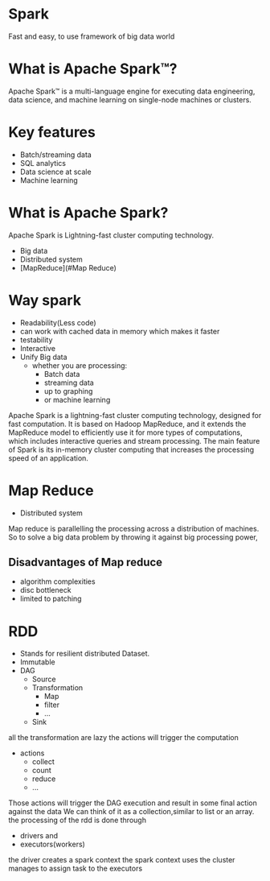 # Spark

Fast and easy, to use framework of big data world

# What is Apache Spark™?

Apache Spark™ is a multi-language engine for executing data engineering,
data science, and machine learning on single-node machines or clusters.

# Key features

- Batch/streaming data
- SQL analytics
- Data science at scale
- Machine learning

# What is Apache Spark?

Apache Spark is Lightning-fast cluster computing technology.

- Big data
- Distributed system
- [MapReduce](#Map Reduce)

# Way spark

- Readability(Less code)
- can work with cached data in memory which makes it faster
- testability
- Interactive
- Unify Big data
    - whether you are processing:
        - Batch data
        - streaming data
        - up to graphing
        - or machine learning

Apache Spark is a lightning-fast cluster computing technology,
designed for fast computation. It is based on Hadoop MapReduce,
and it extends the MapReduce model to efficiently use it for more
types of computations, which includes interactive queries and stream processing.
The main feature of Spark is its in-memory cluster computing that increases the
processing speed of an application.

# Map Reduce

- Distributed system

Map reduce is parallelling the processing across a distribution of machines.
So to solve a big data problem by throwing it against big processing power,

## Disadvantages of Map reduce

- algorithm complexities
- disc bottleneck
- limited to patching

# RDD

- Stands for resilient distributed Dataset.
- Immutable
- DAG
  - Source
  - Transformation
    - Map
    - filter
    - ...
  - Sink

all the transformation are lazy
the actions will trigger the computation
- actions
  - collect
  - count
  - reduce
  - ...

Those actions will trigger the DAG execution and result in some final action against the data
We can think of it as a collection,similar to list or an array.
the processing of the rdd is done through

- drivers and
- executors(workers)

the driver creates a spark context
the spark context uses the cluster manages to assign task to the executors